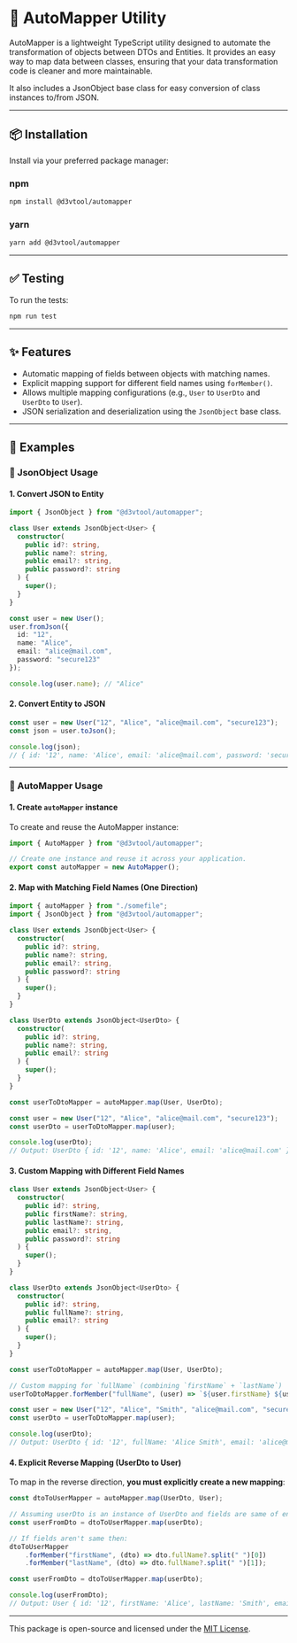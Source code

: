 # 🔄 AutoMapper Utility

AutoMapper is a lightweight TypeScript utility designed to automate the transformation of objects between DTOs and Entities. It provides an easy way to map data between classes, ensuring that your data transformation code is cleaner and more maintainable.

It also includes a JsonObject base class for easy conversion of class instances to/from JSON.


---

## 📦 Installation

Install via your preferred package manager:

### npm

```bash
npm install @d3vtool/automapper
```

### yarn

```bash
yarn add @d3vtool/automapper
```

---


## ✅ Testing

To run the tests:

```bash
npm run test
```

---

## ✨ Features

* Automatic mapping of fields between objects with matching names.
* Explicit mapping support for different field names using `forMember()`.
* Allows multiple mapping configurations (e.g., `User` to `UserDto` and `UserDto` to `User`).
* JSON serialization and deserialization using the `JsonObject` base class.

---

## 🧪 Examples

### 🔹 JsonObject Usage

#### 1. Convert JSON to Entity

```ts
import { JsonObject } from "@d3vtool/automapper";

class User extends JsonObject<User> {
  constructor(
    public id?: string,
    public name?: string,
    public email?: string,
    public password?: string
  ) {
    super();
  }
}

const user = new User();
user.fromJson({
  id: "12",
  name: "Alice",
  email: "alice@mail.com",
  password: "secure123"
});

console.log(user.name); // "Alice"
```

#### 2. Convert Entity to JSON

```ts
const user = new User("12", "Alice", "alice@mail.com", "secure123");
const json = user.toJson();

console.log(json);
// { id: '12', name: 'Alice', email: 'alice@mail.com', password: 'secure123' }
```

---

### 🔹 AutoMapper Usage

#### 1. Create `autoMapper` instance

To create and reuse the AutoMapper instance:

```ts
import { AutoMapper } from "@d3vtool/automapper";

// Create one instance and reuse it across your application.
export const autoMapper = new AutoMapper();
```

#### 2. Map with Matching Field Names (One Direction)

```ts
import { autoMapper } from "./somefile";
import { JsonObject } from "@d3vtool/automapper";

class User extends JsonObject<User> {
  constructor(
    public id?: string,
    public name?: string,
    public email?: string,
    public password?: string
  ) {
    super();
  }
}

class UserDto extends JsonObject<UserDto> {
  constructor(
    public id?: string,
    public name?: string,
    public email?: string
  ) {
    super();
  }
}

const userToDtoMapper = autoMapper.map(User, UserDto);

const user = new User("12", "Alice", "alice@mail.com", "secure123");
const userDto = userToDtoMapper.map(user);

console.log(userDto);
// Output: UserDto { id: '12', name: 'Alice', email: 'alice@mail.com' }
```

#### 3. Custom Mapping with Different Field Names

```ts
class User extends JsonObject<User> {
  constructor(
    public id?: string,
    public firstName?: string,
    public lastName?: string,
    public email?: string,
    public password?: string
  ) {
    super();
  }
}

class UserDto extends JsonObject<UserDto> {
  constructor(
    public id?: string,
    public fullName?: string,
    public email?: string
  ) {
    super();
  }
}

const userToDtoMapper = autoMapper.map(User, UserDto);

// Custom mapping for `fullName` (combining `firstName` + `lastName`)
userToDtoMapper.forMember("fullName", (user) => `${user.firstName} ${user.lastName}`);

const user = new User("12", "Alice", "Smith", "alice@mail.com", "secure123");
const userDto = userToDtoMapper.map(user);

console.log(userDto);
// Output: UserDto { id: '12', fullName: 'Alice Smith', email: 'alice@mail.com' }
```

#### 4. Explicit Reverse Mapping (UserDto to User)

To map in the reverse direction, **you must explicitly create a new mapping**:

```ts
const dtoToUserMapper = autoMapper.map(UserDto, User);

// Assuming userDto is an instance of UserDto and fields are same of entity and dto.
const userFromDto = dtoToUserMapper.map(userDto);

// If fields aren't same then:
dtoToUserMapper
    .forMember("firstName", (dto) => dto.fullName?.split(" ")[0])
    .forMember("lastName", (dto) => dto.fullName?.split(" ")[1]);

const userFromDto = dtoToUserMapper.map(userDto);

console.log(userFromDto);
// Output: User { id: '12', firstName: 'Alice', lastName: 'Smith', email: 'alice@mail.com', password: 'secure123' }
```

---

This package is open-source and licensed under the [MIT License](LICENSE).